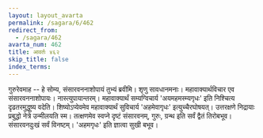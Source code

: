 ```yaml
---
layout: layout_avarta
permalink: /sagara/6/462
redirect_from:
  - /sagara/462
avarta_num: 462
title: आवर्तः ४६२ 
skip_title: false
index_terms:
---
```


गुरुरेवमाह -- हे सोम्य, संसारवननाशोपायं तुभ्यं ब्रवीमि।
शृणु सावधानमनाः। महावाक्यार्थविचार एव संसारवननाशोपायः। नास्त्युपायान्तरम्। महावाक्यार्थं सम्यग्विचार्य 'अयमहमस्म्यगृधः' इति निश्चित्य
दृढतरमुद्धुष्य वदेति। शिष्योऽप्येवमेव महावाक्यार्थं सुविचार्य 'अहमेवागृधः' इत्युच्चैरघोषयत्। उत्तरक्षणे निद्रायाः प्रबुद्धो नेत्रे उन्मीलयति
स्म। तत्क्षणमेव स्वप्ने दृष्टं संसारवनम्, गुरुः, ग्रन्थ इति सर्वं द्वैतं तिरोबभूव।
संसारवनदुःखं सर्वं विनष्टम्। 'अहमगृधः' इति ज्ञात्वा सुखी बभूव।
